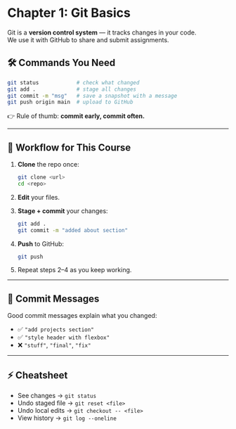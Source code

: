 # Chapter 1: Git Basics

Git is a **version control system** — it tracks changes in your code.  
We use it with GitHub to share and submit assignments.


## 🛠 Commands You Need

```bash
git status            # check what changed
git add .             # stage all changes
git commit -m "msg"   # save a snapshot with a message
git push origin main  # upload to GitHub
````

👉 Rule of thumb: **commit early, commit often.**

---

## 🔄 Workflow for This Course

1. **Clone** the repo once:

   ```bash
   git clone <url>
   cd <repo>
   ```
2. **Edit** your files.
3. **Stage + commit** your changes:

   ```bash
   git add .
   git commit -m "added about section"
   ```
4. **Push** to GitHub:

   ```bash
   git push
   ```
5. Repeat steps 2–4 as you keep working.

---

## 📝 Commit Messages

Good commit messages explain what you changed:

* ✅ `"add projects section"`
* ✅ `"style header with flexbox"`
* ❌ `"stuff"`, `"final"`, `"fix"`

---

## ⚡ Cheatsheet

* See changes → `git status`
* Undo staged file → `git reset <file>`
* Undo local edits → `git checkout -- <file>`
* View history → `git log --oneline`

